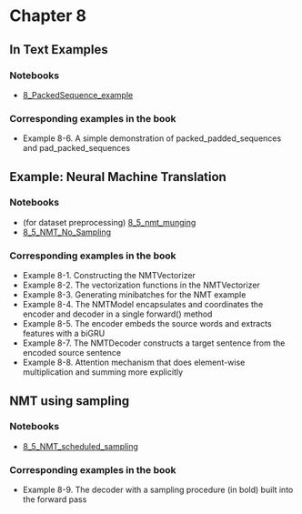 # Chapter 8

## In Text Examples

### Notebooks

- [8_PackedSequence_example](8_PackedSequence_example.ipynb)

### Corresponding examples in the book

- Example 8-6. A simple demonstration of packed_padded_sequences and pad_packed_sequences


##  Example: Neural Machine Translation

### Notebooks

- (for dataset preprocessing) [8_5_nmt_munging](8_5_NMT/8_5_nmt_munging.ipynb)
- [8_5_NMT_No_Sampling](8_5_NMT/8_5_NMT_No_Sampling.ipynb)

### Corresponding examples in the book

- Example 8-1. Constructing the NMTVectorizer
- Example 8-2. The vectorization functions in the NMTVectorizer
- Example 8-3. Generating minibatches for the NMT example
- Example 8-4. The NMTModel encapsulates and coordinates the encoder and decoder in a single forward() method
- Example 8-5. The encoder embeds the source words and extracts features with a biGRU
- Example 8-7. The NMTDecoder constructs a target sentence from the encoded source sentence
- Example 8-8. Attention mechanism that does element-wise multiplication and summing more explicitly

## NMT using sampling

### Notebooks

- [8_5_NMT_scheduled_sampling](8_5_NMT/8_5_NMT_scheduled_sampling.ipynb)

### Corresponding examples in the book

- Example 8-9. The decoder with a sampling procedure (in bold) built into the forward pass